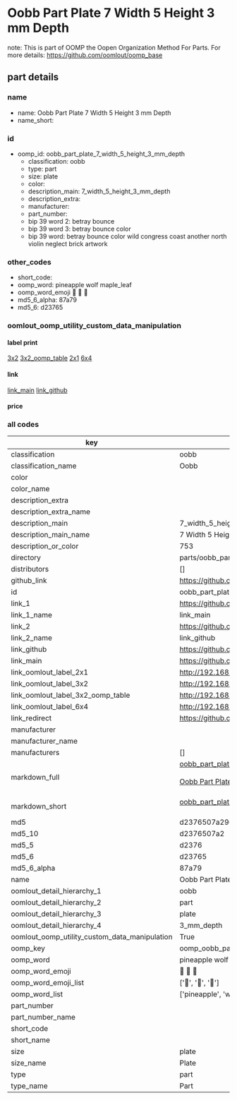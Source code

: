 # Oobb Part Plate 7 Width 5 Height 3 mm Depth  

note: This is part of OOMP the Oopen Organization Method For Parts. For more details: https://github.com/oomlout/oomp_base

##  part details
  







### name
* name: Oobb Part Plate 7 Width 5 Height 3 mm Depth
* name_short: 
### id
* oomp_id: oobb_part_plate_7_width_5_height_3_mm_depth
  * classification: oobb
  * type: part
  * size: plate
  * color: 
  * description_main: 7_width_5_height_3_mm_depth
  * description_extra: 
  * manufacturer: 
  * part_number: 
  * bip 39 word 2: betray bounce
  * bip 39 word 3: betray bounce color
  * bip 39 word: betray bounce color wild congress coast another north violin neglect brick artwork

### other_codes
* short_code: 
* oomp_word: pineapple wolf maple_leaf
* oomp_word_emoji :pineapple: :wolf: :maple_leaf:
* md5_6_alpha: 87a79
* md5_6: d23765






### oomlout_oomp_utility_custom_data_manipulation
#### label print
[3x2](http://192.168.1.245:1112/?label=oomp%2087a79)
[3x2_oomp_table](http://192.168.1.108:1112/?label=oomp%2087a79)
[2x1](http://192.168.1.242:1112/?label=oomp%2087a79)
[6x4](http://192.168.1.55:1112/?label=oomp%2087a79)    

#### link

[link_main](https://github.com/oomlout/oomlout_oomp_version_1_messy/tree/main/parts/oobb_part_plate_7_width_5_height_3_mm_depth) [link_github](https://github.com/oomlout/oomlout_oomp_version_1_messy/tree/main/parts/oobb_part_plate_7_width_5_height_3_mm_depth)                             

#### price







### all codes 
| key | value |  
| --- | --- |  
| classification | oobb |  
| classification_name | Oobb |  
| color |  |  
| color_name |  |  
| description_extra |  |  
| description_extra_name |  |  
| description_main | 7_width_5_height_3_mm_depth |  
| description_main_name | 7 Width 5 Height 3 mm Depth |  
| description_or_color | 753 |  
| directory | parts/oobb_part_plate_7_width_5_height_3_mm_depth |  
| distributors | [] |  
| github_link | https://github.com/oomlout/oomlout_oomp_part_src/tree/main/parts/oobb_part_plate_7_width_5_height_3_mm_depth |  
| id | oobb_part_plate_7_width_5_height_3_mm_depth |  
| link_1 | https://github.com/oomlout/oomlout_oomp_version_1_messy/tree/main/parts/oobb_part_plate_7_width_5_height_3_mm_depth |  
| link_1_name | link_main |  
| link_2 | https://github.com/oomlout/oomlout_oomp_version_1_messy/tree/main/parts/oobb_part_plate_7_width_5_height_3_mm_depth |  
| link_2_name | link_github |  
| link_github | https://github.com/oomlout/oomlout_oomp_version_1_messy/tree/main/parts/oobb_part_plate_7_width_5_height_3_mm_depth |  
| link_main | https://github.com/oomlout/oomlout_oomp_version_1_messy/tree/main/parts/oobb_part_plate_7_width_5_height_3_mm_depth |  
| link_oomlout_label_2x1 | http://192.168.1.242:1112/?label=oomp%2087a79 |  
| link_oomlout_label_3x2 | http://192.168.1.245:1112/?label=oomp%2087a79 |  
| link_oomlout_label_3x2_oomp_table | http://192.168.1.108:1112/?label=oomp%2087a79 |  
| link_oomlout_label_6x4 | http://192.168.1.55:1112/?label=oomp%2087a79 |  
| link_redirect | https://github.com/oomlout/oomlout_oomp_version_1_messy/tree/main/parts/oobb_part_plate_7_width_5_height_3_mm_depth |  
| manufacturer |  |  
| manufacturer_name |  |  
| manufacturers | [] |  
| markdown_full | [oobb_part_plate_7_width_5_height_3_mm_depth](none)<br>[](none)<br>[Oobb Part Plate 7 Width 5 Height 3 Mm Depth](none)<br><br> |  
| markdown_short | [oobb_part_plate_7_width_5_height_3_mm_depth](none)<br><br> |  
| md5 | d2376507a2964130b3178fb05b4698ab |  
| md5_10 | d2376507a2 |  
| md5_5 | d2376 |  
| md5_6 | d23765 |  
| md5_6_alpha | 87a79 |  
| name | Oobb Part Plate 7 Width 5 Height 3 mm Depth |  
| oomlout_detail_hierarchy_1 | oobb |  
| oomlout_detail_hierarchy_2 | part |  
| oomlout_detail_hierarchy_3 | plate |  
| oomlout_detail_hierarchy_4 | 3_mm_depth |  
| oomlout_oomp_utility_custom_data_manipulation | True |  
| oomp_key | oomp_oobb_part_plate_7_width_5_height_3_mm_depth |  
| oomp_word | pineapple wolf maple_leaf |  
| oomp_word_emoji | :pineapple: :wolf: :maple_leaf: |  
| oomp_word_emoji_list | [':pineapple:', ':wolf:', ':maple_leaf:'] |  
| oomp_word_list | ['pineapple', 'wolf', 'maple_leaf'] |  
| part_number |  |  
| part_number_name |  |  
| short_code |  |  
| short_name |  |  
| size | plate |  
| size_name | Plate |  
| type | part |  
| type_name | Part |  
